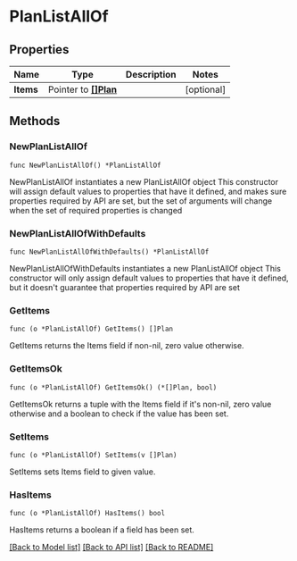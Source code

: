 # PlanListAllOf

## Properties

Name | Type | Description | Notes
------------ | ------------- | ------------- | -------------
**Items** | Pointer to [**[]Plan**](Plan.md) |  | [optional] 

## Methods

### NewPlanListAllOf

`func NewPlanListAllOf() *PlanListAllOf`

NewPlanListAllOf instantiates a new PlanListAllOf object
This constructor will assign default values to properties that have it defined,
and makes sure properties required by API are set, but the set of arguments
will change when the set of required properties is changed

### NewPlanListAllOfWithDefaults

`func NewPlanListAllOfWithDefaults() *PlanListAllOf`

NewPlanListAllOfWithDefaults instantiates a new PlanListAllOf object
This constructor will only assign default values to properties that have it defined,
but it doesn't guarantee that properties required by API are set

### GetItems

`func (o *PlanListAllOf) GetItems() []Plan`

GetItems returns the Items field if non-nil, zero value otherwise.

### GetItemsOk

`func (o *PlanListAllOf) GetItemsOk() (*[]Plan, bool)`

GetItemsOk returns a tuple with the Items field if it's non-nil, zero value otherwise
and a boolean to check if the value has been set.

### SetItems

`func (o *PlanListAllOf) SetItems(v []Plan)`

SetItems sets Items field to given value.

### HasItems

`func (o *PlanListAllOf) HasItems() bool`

HasItems returns a boolean if a field has been set.


[[Back to Model list]](../README.md#documentation-for-models) [[Back to API list]](../README.md#documentation-for-api-endpoints) [[Back to README]](../README.md)


